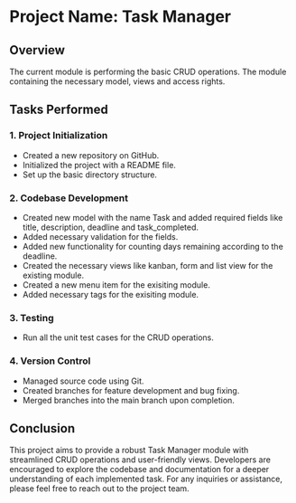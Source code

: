 # Project Name: Task Manager

## Overview
The current module is performing the basic CRUD operations. The module containing the necessary model, views and access rights.

## Tasks Performed

### 1. Project Initialization
- Created a new repository on GitHub.
- Initialized the project with a README file.
- Set up the basic directory structure.

### 2. Codebase Development
- Created new model with the name Task and added required fields like title, description, deadline and task_completed.
- Added necessary validation for the fields.
- Added new functionality for counting days remaining according to the deadline.
- Created the necessary views like kanban, form and list view for the existing module.
- Created a new menu item for the exisiting module.
- Added necessary tags for the exisiting module.

### 3. Testing
- Run all the unit test cases for the CRUD operations.

### 4. Version Control
- Managed source code using Git.
- Created branches for feature development and bug fixing.
- Merged branches into the main branch upon completion.

## Conclusion
This project aims to provide a robust Task Manager module with streamlined CRUD operations and user-friendly views. Developers are encouraged to explore the codebase and documentation for a deeper understanding of each implemented task. For any inquiries or assistance, please feel free to reach out to the project team.
